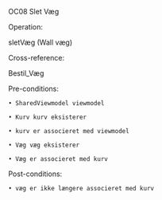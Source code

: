 OC08 Slet Væg

Operation:

sletVæg (Wall væg)

Cross-reference:

Bestil_Væg

Pre-conditions:

    • SharedViewmodel viewmodel
    
    • Kurv kurv eksisterer
    
    • kurv er associeret med viewmodel
    
    • Væg væg eksisterer
    
    • Væg er associeret med kurv

Post-conditions:

    • væg er ikke længere associeret med kurv
